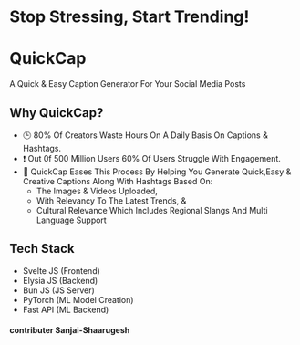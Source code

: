 # Stop Stressing, Start Trending!

# QuickCap
A Quick & Easy Caption Generator For Your Social Media Posts

## Why QuickCap?
- 🕒 80% Of Creators Waste Hours On A Daily Basis On Captions & Hashtags.
- ❗ Out 0f 500 Million Users 60% Of Users Struggle With Engagement.
- 🫣 QuickCap Eases This Process By Helping You Generate Quick,Easy & Creative Captions Along With Hashtags Based On:
  - The Images & Videos Uploaded,
  - With Relevancy To The Latest Trends, &
  - Cultural Relevance Which Includes Regional Slangs And Multi Language Support
    
 ## Tech Stack
 - Svelte JS (Frontend)
 - Elysia JS (Backend)
 - Bun JS (JS Server)
 - PyTorch (ML Model Creation)
 - Fast API (ML Backend)


#### contributer Sanjai-Shaarugesh




  
